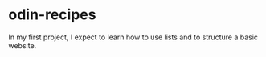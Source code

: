 # odin-recipes
In my first project, I expect to learn how to use lists and to structure a basic website.
